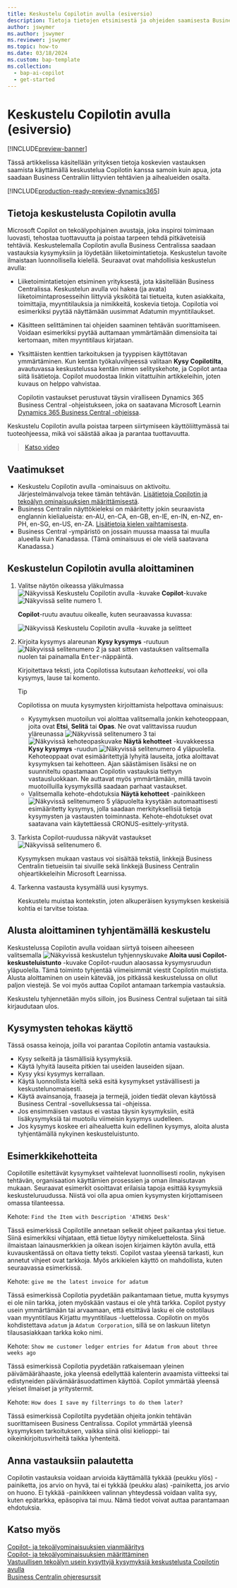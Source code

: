 ```yaml
---
title: Keskustelu Copilotin avulla (esiversio)
description: Tietoja tietojen etsimisestä ja ohjeiden saamisesta Business Centralissa käyttämällä keskustelua Copilotin avulla.
author: jswymer
ms.author: jswymer
ms.reviewer: jswymer
ms.topic: how-to
ms.date: 03/18/2024
ms.custom: bap-template
ms.collection:
  - bap-ai-copilot
  - get-started
---
```


# Keskustelu Copilotin avulla (esiversio)

[!INCLUDE[preview-banner](includes/preview-banner.md)]

Tässä artikkelissa käsitellään yrityksen tietoja koskevien vastauksen saamista käyttämällä keskustelua Copilotin kanssa samoin kuin apua, jota saadaan Business Centraliin liittyvien tehtävien ja aihealueiden osalta.

[!INCLUDE[production-ready-preview-dynamics365](includes/production-ready-preview-dynamics365.md)]

## Tietoja keskustelusta Copilotin avulla

Microsoft Copilot on tekoälypohjainen avustaja, joka inspiroi toimimaan luovasti, tehostaa tuottavuutta ja poistaa tarpeen tehdä pitkäveteisiä tehtäviä. Keskustelemalla Copilotin avulla Business Centralissa saadaan vastauksia kysymyksiin ja löydetään liiketoimintatietoja. Keskustelun tavoite ilmaistaan luonnollisella kielellä. Seuraavat ovat mahdollisia keskustelun avulla:

- Liiketoimintatietojen etsiminen yrityksestä, jota käsitellään Business Centralissa. Keskustelun avulla voi hakea (ja avata) liiketoimintaprosesseihin liittyviä yksiköitä tai tietueita, kuten asiakkaita, toimittajia, myyntitilauksia ja nimikkeitä, koskevia tietoja. Copilotia voi esimerkiksi pyytää näyttämään uusimmat Adatumin myyntitilaukset.
- Käsitteen selittäminen tai ohjeiden saaminen tehtävän suorittamiseen. Voidaan esimerkiksi pyytää auttamaan ymmärtämään dimensioita tai kertomaan, miten myyntitilaus kirjataan.
- Yksittäisten kenttien tarkoituksen ja tyyppisen käyttötavan ymmärtäminen. Kun kentän työkaluvihjeessä valitaan **Kysy Copilotilta**, avautuvassa keskustelussa kentän nimen selityskehote, ja Copilot antaa siitä lisätietoja. Copilot muodostaa linkin viitattuihin artikkeleihin, joten kuvaus on helppo vahvistaa.

  Copilotin vastaukset perustuvat täysin viralliseen Dynamics 365 Business Central -ohjeistukseen, joka on saatavana Microsoft Learnin [Dynamics 365 Business Central -ohjeissa](/dynamics365/business-central/).

Keskustelu Copilotin avulla poistaa tarpeen siirtymiseen käyttöliittymässä tai tuoteohjeessa, mikä voi säästää aikaa ja parantaa tuottavuutta.
  
> [Katso video](https://go.microsoft.com/fwlink/?linkid=2250609)

## Vaatimukset

- Keskustelu Copilotin avulla -ominaisuus on aktivoitu. Järjestelmänvalvoja tekee tämän tehtävän. [Lisätietoja Copilotin ja tekoälyn ominaisuuksien määrittämisestä](enable-ai.md).
- Business Centralin näyttökieleksi on määritetty jokin seuraavista englannin kielialueista: en-AU, en-CA, en-GB, en-IE, en-IN, en-NZ, en-PH, en-SG, en-US, en-ZA. [Lisätietoja kielen vaihtamisesta](ui-change-basic-settings.md#language).
- Business Central -ympäristö on jossain muussa maassa tai muulla alueella kuin Kanadassa. (Tämä ominaisuus ei ole vielä saatavana Kanadassa.)

## Keskustelun Copilotin avulla aloittaminen

1. Valitse näytön oikeassa yläkulmassa ![Näkyvissä Keskustelu Copilotin avulla -kuvake](media/chat-copilot-icon.png) **Copilot**-kuvake ![Näkyvissä selite numero 1](media/callout-number-1.svg).

   **Copilot**-ruutu avautuu oikealle, kuten seuraavassa kuvassa:

    ![Näkyvissä Keskustelu Copilotin avulla -kuvake ja selitteet](media/chat-with-copilot-pane.svg)

1. Kirjoita kysymys alareunan **Kysy kysymys** -ruutuun ![Näkyvissä selitenumero 2](media/callout-number-2.svg) ja saat sitten vastauksen valitsemalla nuolen tai painamalla <kbd>Enter</kbd>-näppäintä.

   Kirjoitettava teksti, jota Copilotissa kutsutaan *kehotteeksi*, voi olla kysymys, lause tai komento.

   > [!TIP]
   > Copilotissa on muuta kysymysten kirjoittamista helpottava ominaisuus:
   > - Kysymyksen muotoilun voi aloittaa valitsemalla jonkin kehoteoppaan, joita ovat **Etsi**, **Selitä** tai **Opas**. Ne ovat valittavissa ruudun yläreunassa ![Näkyvissä selitenumero 3](media/callout-number-3.svg) tai ![Näkyvissä kehoteopaskuvake](media/prompt-guide-icon.png) **Näytä kehotteet** -kuvakkeessa **Kysy kysymys** -ruudun ![Näkyvissä selitenumero 4](media/callout-number-4.svg) yläpuolella. Kehoteoppaat ovat esimääritettyjä lyhyitä lauseita, jotka aloittavat kysymyksen tai kehotteen. Ajan säästämisen lisäksi ne on suunniteltu opastamaan Copilotin vastauksia tiettyyn vastausluokkaan. Ne auttavat myös ymmärtämään, millä tavoin muotoilluilla kysymyksillä saadaan parhaat vastaukset.
   > - Valitsemalla kehote-ehdotuksia **Näytä kehotteet** -painikkeen ![Näkyvissä selitenumero 5](media/callout-number-5.svg) yläpuolelta kysytään automaattisesti esimääritetty kysymys, jolla saadaan merkityksellisiä tietoja kysymysten ja vastausten toiminnasta. Kehote-ehdotukset ovat saatavana vain käytettäessä CRONUS-esittely-yritystä.

1. Tarkista Copilot-ruudussa näkyvät vastaukset ![Näkyvissä selitenumero 6](media/callout-number-6.svg).

   Kysymyksen mukaan vastaus voi sisältää tekstiä, linkkejä Business Centralin tietueisiin tai sivuille sekä linkkejä Business Centralin ohjeartikkeleihin Microsoft Learnissa.

1. Tarkenna vastausta kysymällä uusi kysymys.

   Keskustelu muistaa kontekstin, joten alkuperäisen kysymyksen keskeisiä kohtia ei tarvitse toistaa.

## Alusta aloittaminen tyhjentämällä keskustelu

Keskustelussa Copilotin avulla voidaan siirtyä toiseen aiheeseen valitsemalla ![Näkyvissä keskustelun tyhjennyskuvake](media/clear-chat-icon.png) **Aloita uusi Copilot-keskusteluistunto** -kuvake Copilot-ruudun alaosassa kysymysruudun yläpuolella. Tämä toiminto tyhjentää viimeisimmät viestit Copilotin muistista. Alusta aloittaminen on usein kätevää, jos pitkässä keskustelussa on ollut paljon viestejä. Se voi myös auttaa Copilot antamaan tarkempia vastauksia.

Keskustelu tyhjennetään myös silloin, jos Business Central suljetaan tai siitä kirjaudutaan ulos.

## <a name="tips"></a>Kysymysten tehokas käyttö

Tässä osassa keinoja, joilla voi parantaa Copilotin antamia vastauksia.

- Kysy selkeitä ja täsmällisiä kysymyksiä.
- Käytä lyhyitä lauseita pitkien tai useiden lauseiden sijaan.
- Kysy yksi kysymys kerrallaan. <!--Avoid asking about multiple questions in one message.-->
- Käytä luonnollista kieltä sekä esitä kysymykset ystävällisesti ja keskustelunomaisesti.
- Käytä avainsanoja, fraaseja ja termejä, joiden tiedät olevan käytössä Business Central -sovelluksessa tai -ohjeissa.
- Jos ensimmäisen vastaus ei vastaa täysin kysymyksiin, esitä lisäkysymyksiä tai muotoilu viimeisin kysymys uudelleen.
- Jos kysymys koskee eri aihealuetta kuin edellinen kysymys, aloita alusta tyhjentämällä nykyinen keskusteluistunto.

## Esimerkkikehotteita

Copilotille esitettävät kysymykset vaihtelevat luonnollisesti roolin, nykyisen tehtävän, organisaation käyttämien prosessien ja oman ilmaisutavan mukaan. Seuraavat esimerkit osoittavat erilaisia tapoja esittää kysymyksiä keskusteluruudussa. Niistä voi olla apua omien kysymysten kirjottamiseen omassa tilanteessa.

Kehote: `Find the Item with Description 'ATHENS Desk'`

Tässä esimerkissä Copilotille annetaan selkeät ohjeet paikantaa yksi tietue. Siinä esimerkiksi vihjataan, että tietue löytyy nimikeluettelosta. Siinä ilmaistaan lainausmerkkien ja oikean isojen kirjaimen käytön avulla, että kuvauskentässä on oltava tietty teksti. Copilot vastaa yleensä tarkasti, kun annetut vihjeet ovat tarkkoja. Myös arkikielen käyttö on mahdollista, kuten seuraavassa esimerkissä.

Kehote: `give me the latest invoice for adatum`

Tässä esimerkissä Copilotia pyydetään paikantamaan tietue, mutta kysymys ei ole niin tarkka, joten myöskään vastaus ei ole yhtä tarkka. Copilot pystyy usein ymmärtämään tai arvaamaan, että etsittävä lasku ei ole ostotilaus vaan myyntitilaus Kirjattu myyntitilaus -luettelossa. Copilotin on myös kohdistettava `adatum` ja `Adatum Corporation`, sillä se on laskuun liitetyn tilausasiakkaan tarkka koko nimi.

Kehote: `Show me customer ledger entries for Adatum from about three weeks ago`

Tässä esimerkissä Copilotia pyydetään ratkaisemaan yleinen päivämäärähaaste, joka yleensä edellyttää kalenterin avaamista viitteeksi tai edistyneiden päivämääräsuodattimen käyttöä. Copilot ymmärtää yleensä yleiset ilmaiset ja yritystermit.

Kehote: `How does I save my filterrings to do them later?`

Tässä esimerkissä Copilotilta pyydetään ohjeita jonkin tehtävän suorittamiseen Business Centralissa. Copilot ymmärtää yleensä kysymyksen tarkoituksen, vaikka siinä olisi kielioppi- tai oikeinkirjoitusvirheitä taikka lyhenteitä.

## Anna vastauksiin palautetta

Copilotin vastauksia voidaan arvioida käyttämällä tykkää (peukku ylös) -painiketta, jos arvio on hyvä, tai ei tykkää (peukku alas) -painiketta, jos arvio on huono. Ei tykkää -painikkeen valinnan yhteydessä voidaan valita syy, kuten epätarkka, epäsopiva tai muu. Nämä tiedot voivat auttaa parantamaan ehdotuksia.

<!--
1. If you want help getting you're question started, select the prompts either from the **Find**, **Explain**, or **Guide** buttons at the top of the Coplit pane or use the **View Prompts** menu above **Ask a question** box at the bottom.

   Prompts are predefined short phrases that start a question. Apart from saving you time, they're designed to target responses to specific categories. They also help you undestand how you can phrase questions to get the responses.-->
## Katso myös

[Copilot- ja tekoälyominaisuuksien vianmääritys](ai-copilot-troubleshooting.md)  
[Copilot- ja tekoälyominaisuuksien määrittäminen](enable-ai.md)  
[Vastuullisen tekoälyn usein kysyttyjä kysymyksiä keskustelusta Copilotin avulla](faqs-chat-with-copilot.md)  
[Business Centralin ohjeresurssit](product-help-and-support.md)  
